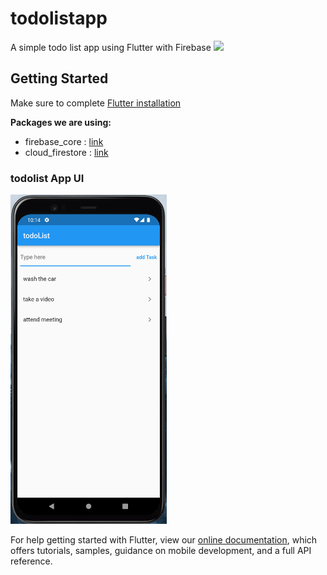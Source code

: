 # todolistapp

A simple todo list app using Flutter with Firebase <img width="30" src="https://cdn.iconscout.com/icon/free/png-64/firebase-3521427-2944871.png"/>

## Getting Started

Make sure to complete [Flutter installation](https://docs.flutter.dev/get-started/install)

**Packages we are using:**

- firebase_core : [link](https://pub.dev/packages/firebase_core)
- cloud_firestore : [link](https://pub.dev/packages/cloud_firestore)

 ### todolist App UI

 <img width="250" src="/todolistscreen.png" alt="todolistapp Screenshot"/>



For help getting started with Flutter, view our
[online documentation](https://flutter.dev/docs), which offers tutorials,
samples, guidance on mobile development, and a full API reference.
